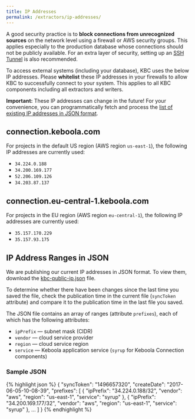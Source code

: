 ```yaml
---
title: IP Addresses
permalink: /extractors/ip-addresses/
---
```


A good security practice is to **block connections from unrecognized sources** on the network level 
using a firewall or AWS security groups. This applies especially to the production database whose 
connections should not be publicly available. For an extra layer of security, setting up an 
[SSH Tunnel](https://help.keboola.com/extractors/database/#connecting-to-database) is also recommended.

To access external systems (including your database), KBC uses the below IP addresses. Please **whitelist**
these IP addresses in your firewalls to allow KBC to successfully connect to your system. This applies to 
all KBC components including all extractors and writers.

**Important:** These IP addresses can change in the future! For your convenience, you can programmatically 
fetch and process the [list of existing IP addresses in JSON format](/extractors/ip-addresses/kbc-public-ip.json).

## connection.keboola.com
For projects in the default US region (AWS region `us-east-1`), the following IP addresses are currently used:

- `34.224.0.188`
- `34.200.169.177`
- `52.206.109.126`
- `34.203.87.137`

## connection.eu-central-1.keboola.com
For projects in the EU region (AWS region `eu-central-1`), the following IP addresses are currently used:

- `35.157.170.229`
- `35.157.93.175`

## IP Address Ranges in JSON
We are publishing our current IP addresses in JSON format. To view them,
download the [kbc-public-ip.json](/extractors/ip-addresses/kbc-public-ip.json) file. 

To determine whether there have been changes since the last time you saved the file, check the publication 
time in the current file (`syncToken` attribute) and compare it to the publication time in the last file you saved.

The JSON file contains an array of ranges (attribute `prefixes`), each of which has the following attributes:

 - `ipPrefix` — subnet mask (CIDR) 
 - `vendor` — cloud service provider 
 - `region` — cloud service region
 - `service` — Keboola application service (`syrup` for Keboola Connection components)

### Sample JSON

{% highlight json %}
{
    "syncToken": "1496657320",
    "createDate": "2017-06-05-10-08-39",
    "prefixes": [
        {
            "ipPrefix": "34.224.0.188/32",
            "vendor": "aws",
            "region": "us-east-1",
            "service": "syrup"
        },
        {
            "ipPrefix": "34.200.169.177/32",
            "vendor": "aws",
            "region": "us-east-1",
            "service": "syrup"
        },
        ...
    ]
}
{% endhighlight %}
